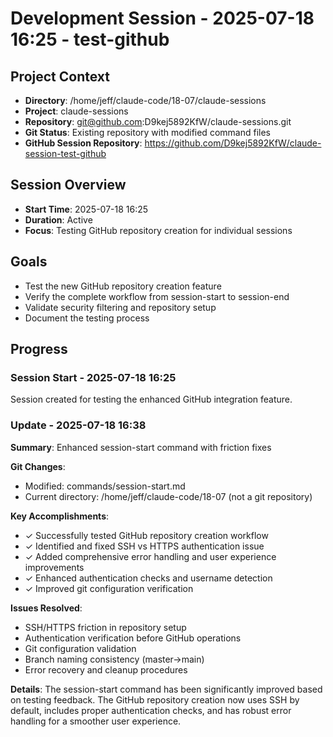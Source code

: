 # Development Session - 2025-07-18 16:25 - test-github

## Project Context
- **Directory**: /home/jeff/claude-code/18-07/claude-sessions
- **Project**: claude-sessions
- **Repository**: git@github.com:D9kej5892KfW/claude-sessions.git
- **Git Status**: Existing repository with modified command files
- **GitHub Session Repository**: https://github.com/D9kej5892KfW/claude-session-test-github

## Session Overview
- **Start Time**: 2025-07-18 16:25
- **Duration**: Active
- **Focus**: Testing GitHub repository creation for individual sessions

## Goals
- Test the new GitHub repository creation feature
- Verify the complete workflow from session-start to session-end
- Validate security filtering and repository setup
- Document the testing process

## Progress

### Session Start - 2025-07-18 16:25
Session created for testing the enhanced GitHub integration feature.

### Update - 2025-07-18 16:38

**Summary**: Enhanced session-start command with friction fixes

**Git Changes**:
- Modified: commands/session-start.md
- Current directory: /home/jeff/claude-code/18-07 (not a git repository)

**Key Accomplishments**:
- ✓ Successfully tested GitHub repository creation workflow
- ✓ Identified and fixed SSH vs HTTPS authentication issue
- ✓ Added comprehensive error handling and user experience improvements
- ✓ Enhanced authentication checks and username detection
- ✓ Improved git configuration verification

**Issues Resolved**:
- SSH/HTTPS friction in repository setup
- Authentication verification before GitHub operations
- Git configuration validation
- Branch naming consistency (master→main)
- Error recovery and cleanup procedures

**Details**: The session-start command has been significantly improved based on testing feedback. The GitHub repository creation now uses SSH by default, includes proper authentication checks, and has robust error handling for a smoother user experience.